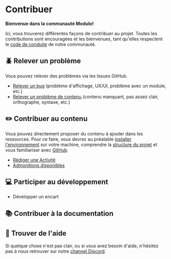 # Contribuer

**Bienvenue dans la communauté Modulo!** 

Ici, vous trouverez différentes façons de contribuer au projet. Toutes les contributions sont encouragées et les bienvenues, tant qu'elles respectent le [code de conduite](https://github.com/edunumsec2/book/blob/documentation/CODE_OF_CONDUCT.md) de notre communauté.

## :beetle: Relever un problème
Vous pouvez relever des problèmes via les Issues GitHub. 

- [Relever un bug](https://github.com/edunumsec2/book/issues/new?assignees=redelman%2Cgrgvn&labels=bug&template=bug-report.yml&title=%5BBug%5D%3A+) (problème d'affichage, UX/UI, problème avec un module, etc.)
- [Relever un problème de contenu](https://github.com/edunumsec2/book/issues/new?assignees=elliotvaucher&labels=contenu&template=suggestion-contenu.yml&title=%5BContenu%5D%3A+) (contenu manquant, pas assez clair, orthographe, syntaxe, etc.)

## :pencil2: Contribuer au contenu
Vous pouvez directement proposer du contenu à ajouter dans les ressources. Pour ce faire, vous devrez au préalable [installer l'environnement](https://github.com/edunumsec2/book/blob/documentation/doc/installation.md) sur votre machine, comprendre la [structure du projet](https://github.com/edunumsec2/book/blob/documentation/doc/structure.md) et vous familiariser avec [GitHub](https://github.com/edunumsec2/book/blob/documentation/doc/github.md).

  - [Rédiger une Activité](https://github.com/edunumsec2/book/blob/documentation/doc/activite.md)
  - [Admonitions disponibles](https://github.com/edunumsec2/book/blob/documentation/doc/github.md)

## :computer: Participer au développement
  - Développer un encart

## :books: Contribuer à la documentation

## :raising_hand: Trouver de l'aide
Si quelque chose n'est pas clair, ou si vous avez besoin d'aide, n'hésitez pas à nous retrouver sur notre [channel Discord](https://discord.gg/b8qu79t6HQ).
